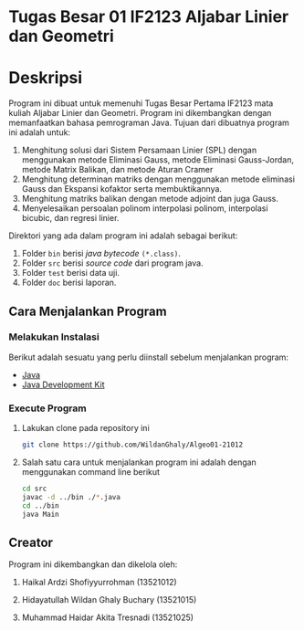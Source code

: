 # Tugas Besar 01 IF2123 Aljabar Linier dan Geometri 
# Deskripsi
Program ini dibuat untuk memenuhi Tugas Besar Pertama IF2123 mata kuliah Aljabar Linier dan Geometri. Program ini dikembangkan dengan memanfaatkan bahasa pemrograman Java. Tujuan dari dibuatnya program ini adalah untuk:
1. Menghitung solusi dari Sistem Persamaan Linier (SPL) dengan menggunakan metode Eliminasi Gauss, metode Eliminasi Gauss-Jordan, metode Matrix Balikan, dan metode Aturan Cramer
2. Menghitung determinan matriks dengan menggunakan metode eliminasi Gauss dan Ekspansi kofaktor serta membuktikannya.
3. Menghitung matriks balikan dengan metode adjoint dan juga Gauss.
4. Menyelesaikan persoalan polinom interpolasi polinom, interpolasi bicubic, dan regresi linier.

Direktori yang ada dalam program ini adalah sebagai berikut:
1. Folder `bin` berisi _java bytecode_ `(*.class)`.
2. Folder `src` berisi _source code_ dari program java.
3. Folder `test` berisi data uji.
4. Folder `doc` berisi laporan.

## Cara Menjalankan Program
### Melakukan Instalasi
Berikut adalah sesuatu yang perlu diinstall sebelum menjalankan program:
- [Java]
- [Java Development Kit]
### Execute Program
1. Lakukan clone pada repository ini
    ```sh
    git clone https://github.com/WildanGhaly/Algeo01-21012
    ```
2. Salah satu cara untuk menjalankan program ini adalah dengan menggunakan command line berikut
    ```sh
    cd src
    javac -d ../bin ./*.java
    cd ../bin
    java Main
    ```

## Creator
Program ini dikembangkan dan dikelola oleh:
1. Haikal Ardzi Shofiyyurrohman (13521012)
2. Hidayatullah Wildan Ghaly Buchary (13521015)
3. Muhammad Haidar Akita Tresnadi (13521025)

   [Java]: <https://www.java.com/en/download/>
   [Java Development Kit]: <https://www.oracle.com/java/technologies/downloads/#java11>





















